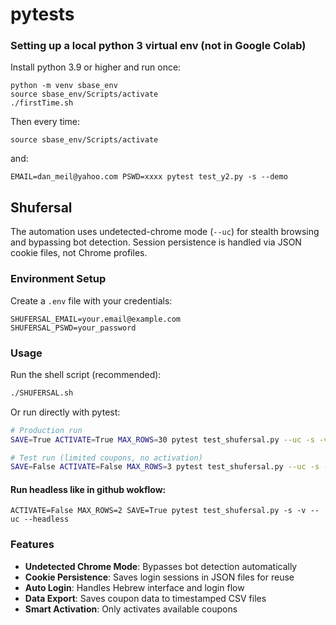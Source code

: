 # pytests

### Setting up a local python 3 virtual env (not in Google Colab) 
Install python 3.9 or higher and run once:
```
python -m venv sbase_env
source sbase_env/Scripts/activate
./firstTime.sh
```

Then every time:
```
source sbase_env/Scripts/activate
```
and: 
```
EMAIL=dan_meil@yahoo.com PSWD=xxxx pytest test_y2.py -s --demo
```

## Shufersal
The automation uses undetected-chrome mode (`--uc`) for stealth browsing and bypassing bot detection.
Session persistence is handled via JSON cookie files, not Chrome profiles.

### Environment Setup
Create a `.env` file with your credentials:
```
SHUFERSAL_EMAIL=your.email@example.com
SHUFERSAL_PSWD=your_password
```

### Usage
Run the shell script (recommended):
```bash
./SHUFERSAL.sh
```

Or run directly with pytest:
```bash
# Production run
SAVE=True ACTIVATE=True MAX_ROWS=30 pytest test_shufersal.py --uc -s -v

# Test run (limited coupons, no activation)
SAVE=False ACTIVATE=False MAX_ROWS=3 pytest test_shufersal.py --uc -s -v
```
#### Run headless like in github wokflow:
```
ACTIVATE=False MAX_ROWS=2 SAVE=True pytest test_shufersal.py -s -v --uc --headless
```
### Features
- **Undetected Chrome Mode**: Bypasses bot detection automatically
- **Cookie Persistence**: Saves login sessions in JSON files for reuse
- **Auto Login**: Handles Hebrew interface and login flow
- **Data Export**: Saves coupon data to timestamped CSV files
- **Smart Activation**: Only activates available coupons
